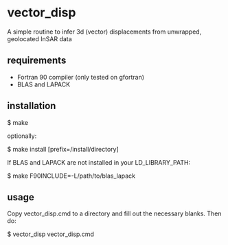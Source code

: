 vector_disp
===========

A simple routine to infer 3d (vector) displacements from unwrapped, geolocated InSAR data

requirements
------------
- Fortran 90 compiler (only tested on gfortran)
- BLAS and LAPACK

installation
------------
   $ make 

optionally:

   $ make install [prefix=/install/directory]

If BLAS and LAPACK are not installed in your LD_LIBRARY_PATH: 

   $ make F90INCLUDE=-L/path/to/blas_lapack 

usage
-----
Copy vector_disp.cmd to a directory and fill out the necessary blanks. Then do:

   $ vector_disp vector_disp.cmd 




